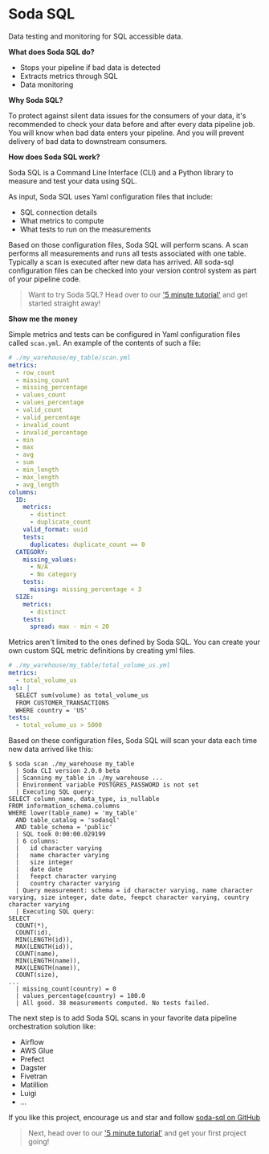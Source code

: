 # Soda SQL

Data testing and monitoring for SQL accessible data.

**What does Soda SQL do?**

 * Stops your pipeline if bad data is detected
 * Extracts metrics through SQL
 * Data monitoring

**Why Soda SQL?**

To protect against silent data issues for the consumers of your data,
it's recommended to check your data before and after every data pipeline job.
You will know when bad data enters your pipeline.  And you will prevent
delivery of bad data to downstream consumers.

**How does Soda SQL work?**

Soda SQL is a Command Line Interface (CLI) and a Python library to measure
and test your data using SQL.

As input, Soda SQL uses Yaml configuration files that include:
 * SQL connection details
 * What metrics to compute
 * What tests to run on the measurements

Based on those configuration files, Soda SQL will perform scans.  A scan
performs all measurements and runs all tests associated with one table.  Typically
a scan is executed after new data has arrived.  All soda-sql configuration files
can be checked into your version control system as part of your pipeline
code.

> Want to try Soda SQL? Head over to our ['5 minute tutorial'](https://docs.soda.io/soda-sql/#/5_min_tutorial) and get started straight away!

**Show me the money**

Simple metrics and tests can be configured in Yaml configuration files called `scan.yml`. An example
of the contents of such a file:

```yaml
# ./my_warehouse/my_table/scan.yml
metrics:
  - row_count
  - missing_count
  - missing_percentage
  - values_count
  - values_percentage
  - valid_count
  - valid_percentage
  - invalid_count
  - invalid_percentage
  - min
  - max
  - avg
  - sum
  - min_length
  - max_length
  - avg_length
columns:
  ID:
    metrics:
      - distinct
      - duplicate_count
    valid_format: uuid
    tests:
      duplicates: duplicate_count == 0
  CATEGORY:
    missing_values:
      - N/A
      - No category
    tests:
      missing: missing_percentage < 3
  SIZE:
    metrics:
      - distinct
    tests:
      spread: max - min < 20
```

Metrics aren't limited to the ones defined by Soda SQL. You can create your own custom SQL metric definitions by
creating yml files.

```yaml
# ./my_warehouse/my_table/total_volume_us.yml
metrics:
  - total_volume_us
sql: |
  SELECT sum(volume) as total_volume_us
  FROM CUSTOMER_TRANSACTIONS
  WHERE country = 'US'
tests:
  - total_volume_us > 5000
```

Based on these configuration files, Soda SQL will scan your data
each time new data arrived like this:

```shell
$ soda scan ./my_warehouse my_table
  | Soda CLI version 2.0.0 beta
  | Scanning my_table in ./my_warehouse ...
  | Environment variable POSTGRES_PASSWORD is not set
  | Executing SQL query:
SELECT column_name, data_type, is_nullable
FROM information_schema.columns
WHERE lower(table_name) = 'my_table'
  AND table_catalog = 'sodasql'
  AND table_schema = 'public'
  | SQL took 0:00:00.029199
  | 6 columns:
  |   id character varying
  |   name character varying
  |   size integer
  |   date date
  |   feepct character varying
  |   country character varying
  | Query measurement: schema = id character varying, name character varying, size integer, date date, feepct character varying, country character varying
  | Executing SQL query:
SELECT
  COUNT(*),
  COUNT(id),
  MIN(LENGTH(id)),
  MAX(LENGTH(id)),
  COUNT(name),
  MIN(LENGTH(name)),
  MAX(LENGTH(name)),
  COUNT(size),
...
  | missing_count(country) = 0
  | values_percentage(country) = 100.0
  | All good. 38 measurements computed. No tests failed.
```

The next step is to add Soda SQL scans in your favorite
data pipeline orchestration solution like:

* Airflow
* AWS Glue
* Prefect
* Dagster
* Fivetran
* Matillion
* Luigi
* ...

If you like this project, encourage us and star and follow
<a class="github-button" href="https://github.com/sodadata/soda-sql" data-icon="octicon-star" data-size="large" aria-label="Star sodadata/soda-sql on GitHub">soda-sql on GitHub</a>

> Next, head over to our ['5 minute tutorial'](https://docs.soda.io/soda-sql/#/5_min_tutorial) and get your first project going!

